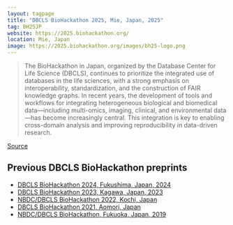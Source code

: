 ```yaml
---
layout: tagpage
title: "DBCLS BioHackathon 2025, Mie, Japan, 2025"
tag: BH25JP
website: https://2025.biohackathon.org/
location: Mie, Japan
image: https://2025.biohackathon.org/images/bh25-logo.png
---
```


> The BioHackathon in Japan, organized by the Database Center for Life Science (DBCLS), continues to prioritize the integrated use
> of databases in the life sciences, with a strong emphasis on interoperability, standardization, and the construction of FAIR
> knowledge graphs. In recent years, the development of tools and workflows for integrating heterogeneous biological and biomedical
> data—including multi-omics, imaging, clinical, and environmental data—has become increasingly central. This integration is key
> to enabling cross-domain analysis and improving reproducibility in data-driven research.

[Source](https://2025.biohackathon.org/)

## Previous DBCLS BioHackathon preprints

* [DBCLS BioHackathon 2024, Fukushima, Japan, 2024](https://index.biohackrxiv.org/tag/BH24JP)
* [DBCLS BioHackathon 2023, Kagawa, Japan, 2023](https://index.biohackrxiv.org/tag/BH23JP)
* [NBDC/DBCLS BioHackathon 2022, Kochi, Japan](https://index.biohackrxiv.org/tag/BH22JP)
* [DBCLS BioHackathon 2021, Aomori, Japan](https://index.biohackrxiv.org/tag/BH21JP)
* [NBDC/DBCLS BioHackathon, Fukuoka, Japan, 2019](https://index.biohackrxiv.org/tag/Japan2019)
